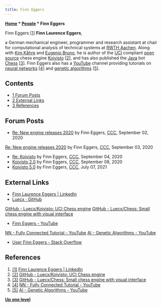 ```yaml
---
title: Finn Eggers
---
```

**[Home](Home "Home") * [People](People "People") * Finn Eggers**

[](https://www.linkedin.com/in/finn-laurence-eggers-b7ba4919a/) Finn Eggers <a id="cite-note-1" href="#cite-ref-1">[1]</a>
**Finn Laurence Eggers**,

a German mechanical engineer, programmer and research assistant at chair for computational analysis of technical systems at [RWTH Aachen](https://en.wikipedia.org/wiki/RWTH_Aachen_University).
Along with [Kim Kåhre](Kim_K%C3%A5hre "Kim Kåhre") and [Eugenio Bruno](index.php?title=Eugenio_Bruno&action=edit&redlink=1 "Eugenio Bruno (page does not exist)"), he is author of the [UCI](UCI "UCI") compliant [open source](Category:Open_Source "Category:Open Source") chess engine [Koivisto](Koivisto "Koivisto") <a id="cite-note-2" href="#cite-ref-2">[2]</a>,
and has also published the [Java](Java "Java") bot [Chess](</index.php?title=Chess_(Java)&action=edit&redlink=1> "Chess (Java) (page does not exist)") <a id="cite-note-3" href="#cite-ref-3">[3]</a>.
Finn Eggers also has a [YouTube](https://en.wikipedia.org/wiki/YouTube) channel providing tutorials on [neural networks](Neural_Networks "Neural Networks") <a id="cite-note-4" href="#cite-ref-4">[4]</a> and [genetic algorithms](Genetic_Programming#GeneticAlgorithm "Genetic Programming") <a id="cite-note-5" href="#cite-ref-5">[5]</a>.

## Contents

- [1 Forum Posts](#forum-posts)
- [2 External Links](#external-links)
- [3 References](#references)

## Forum Posts

- [Re: New engine releases 2020](http://www.talkchess.com/forum3/viewtopic.php?f=2&t=72613&start=353) by Finn Eggers, [CCC](CCC "CCC"), September 02, 2020

[Re: New engine releases 2020](http://www.talkchess.com/forum3/viewtopic.php?f=2&t=72613&start=357) by Finn Eggers, [CCC](CCC "CCC"), September 03, 2020

- [Re: Koivisto](http://www.talkchess.com/forum3/viewtopic.php?f=2&t=75001&start=4) by Finn Eggers, [CCC](CCC "CCC"), September 04, 2020
- [Koivisto 2.0](http://www.talkchess.com/forum3/viewtopic.php?f=2&t=75052) by Finn Eggers, [CCC](CCC "CCC"), September 08, 2020
- [Koivisto 5.0](http://www.talkchess.com/forum3/viewtopic.php?f=2&t=77664) by Finn Eggers, [CCC](CCC "CCC"), July 07, 2021

## External Links

- [Finn Laurence Eggers | LinkedIn](https://www.linkedin.com/in/finn-laurence-eggers-b7ba4919a/)
- [Luecx · GitHub](https://github.com/Luecx)

[GitHub - Luecx/Koivisto: UCI Chess engine](https://github.com/Luecx/Koivisto)
[GitHub - Luecx/Chess: Small chess engine with visual interface](https://github.com/Luecx/Chess)

- [Finn Eggers - YouTube](https://www.youtube.com/channel/UCaKAU8vQzS-_e5xt7NSK3Xw)

[NN - Fully Connected Tutorial - YouTube](https://www.youtube.com/playlist?list=PLgomWLYGNl1dL1Qsmgumhcg4HOcWZMd3k)
[AI - Genetic Algorithms - YouTube](https://www.youtube.com/playlist?list=PLgomWLYGNl1fT1GCpbJLCJA1s6M1x7nmT)

- [User Finn Eggers - Stack Overflow](https://stackoverflow.com/users/4944986/finn-eggers)

## References

1. <a id="cite-ref-1" href="#cite-note-1">[1]</a> [Finn Laurence Eggers | LinkedIn](https://www.linkedin.com/in/finn-laurence-eggers-b7ba4919a/)
1. <a id="cite-ref-2" href="#cite-note-2">[2]</a> [GitHub - Luecx/Koivisto: UCI Chess engine](https://github.com/Luecx/Koivisto)
1. <a id="cite-ref-3" href="#cite-note-3">[3]</a> [GitHub - Luecx/Chess: Small chess engine with visual interface](https://github.com/Luecx/Chess)
1. <a id="cite-ref-4" href="#cite-note-4">[4]</a> [NN - Fully Connected Tutorial - YouTube](https://www.youtube.com/playlist?list=PLgomWLYGNl1dL1Qsmgumhcg4HOcWZMd3k)
1. <a id="cite-ref-5" href="#cite-note-5">[5]</a> [AI - Genetic Algorithms - YouTube](https://www.youtube.com/playlist?list=PLgomWLYGNl1fT1GCpbJLCJA1s6M1x7nmT)

**[Up one level](People "People")**

